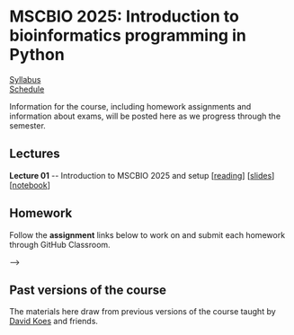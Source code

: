 # MSCBIO 2025: Introduction to bioinformatics programming in Python

[Syllabus](./syllabus.html)  
[Schedule](./schedule.html)  

<!--
[Project](./project.html)  
-->

Information for the course, including homework assignments and information about exams, will be posted here as we progress through the semester.


## Lectures

<!-- 08/26 -->
**Lecture 01** -- Introduction to MSCBIO 2025 and setup [[reading](https://kirenz.github.io/codelabs/codelabs/miniforge-setup/#0)] [[slides](https://mscbio2025-2025.github.io/lectures/lecture-01-introduction.slides.html)] [[notebook](https://mscbio2025-2025.github.io/lectures/lecture-01-introduction.ipynb)] 

<!-- 08/28 --> 
<!-- **Lecture 02** -- File systems and bash [[reading](https://swcarpentry.github.io/shell-novice/)] [[slides](https://mscbio2025-2025.github.io/lectures/lecture-02-files.slides.html)] [[notebook](https://mscbio2025-2025.github.io/lectures/lecture-02-files.ipynb)]  -->

<!-- 09/02 -->
<!-- **Lecture 03** -- More on the command line [[reading](https://www.freecodecamp.org/news/linux-command-line-tutorial/)] [[slides](https://mscbio2025-2025.github.io/lectures/lecture-03-bash.slides.html)] [[notebook](https://mscbio2025-2025.github.io/lectures/lecture-03-bash.ipynb)] -->

<!-- 09/04 -->
<!-- **Lecture 04** -- Introduction to Python [[reading](https://wiki.python.org/moin/BeginnersGuide/NonProgrammers)] [[slides](https://mscbio2025-2025.github.io/lectures/lecture-04-python.slides.html)] [[notebook](https://mscbio2025-2025.github.io/lectures/lecture-04-python.ipynb)] -->

<!-- 09/09 -->
<!-- **Lecture 05** -- Data visualization [[reading](https://thepythoncodingbook.com/basics-of-data-visualisation-in-python-using-matplotlib/)] [[slides](https://mscbio2025-2025.github.io/lectures/lecture-05-plot.slides.html)] [[notebook](https://mscbio2025-2025.github.io/lectures/lecture-05-plot.ipynb)] -->

<!-- 09/11 -->
<!-- **Lecture 06** -- Vectors with numpy [[reading](https://numpy.org/doc/stable/user/absolute_beginners.html)] [[slides](https://mscbio2025-2025.github.io/lectures/lecture-06-numpy.slides.html)] [[notebook](https://mscbio2025-2025.github.io/lectures/lecture-06-numpy.ipynb)] -->

<!-- 09/16 -->
<!-- **Lecture 07** -- Differential equation modeling [[reading]()] [[slides](https://mscbio2025-2025.github.io/lectures/lecture-07-diffeq.slides.html)] [[notebook](https://mscbio2025-2025.github.io/lectures/lecture-07-diffeq.ipynb)] -->

<!-- 09/18 -->
<!-- **Lecture 08** -- Principles of code design and functions [[reading]()] [[slides](https://mscbio2025-2025.github.io/lectures/lecture-08-code.slides.html)] [[notebook](https://mscbio2025-2025.github.io/lectures/lecture-08-code.ipynb)] -->

<!-- 09/23 -->
<!-- **Lecture 09** -- Function fitting [[reading](https://www.askpython.com/python/examples/curve-fitting-in-python)]  [[slides](https://mscbio2025-2025.github.io/lectures/lecture-09-fitting.slides.html)] [[notebook](https://mscbio2025-2025.github.io/lectures/lecture-09-fitting.ipynb)]  -->

<!--  09/25 -->
<!-- **Lecture 10** -- Systems biology modeling [[reading](http://bionetgen.org/)] [[materials](https://github.com/jrfaeder/RBM_Intro_BioNetGen)]  -->

<!-- 09/30 -->
<!-- **Lecture 11** -- Principles of data analysis and pandas [[reading](https://github.com/swcarpentry/good-enough-practices-in-scientific-computing)]  [[slides](https://mscbio2025-2025.github.io/lectures/lecture-11-pandas.slides.html)] [[notebook](https://mscbio2025-2025.github.io/lectures/lecture-11-pandas.ipynb)]  -->

<!-- 10/02 -->
<!-- **Lecture 12** -- Tabular data with Pandas [[reading](https://aeturrell.github.io/python4DS/data-tidy.html)] [[slides](https://mscbio2025-2025.github.io/lectures/lecture-12-pandas2.slides.html)] [[notebook](https://mscbio2025-2025.github.io/lectures/lecture-12-pandas2.ipynb)]  -->

<!-- 10/07 -->
<!-- **Lecture 13** -- Sequence analysis I [[reading](https://biopython-tutorial.readthedocs.io/en/latest/notebooks/02%20-%20Quick%20Start.html)] [[slides](https://mscbio2025-2025.github.io/lectures/lecture-13-sequence.slides.html)] [[notebook](https://mscbio2025-2025.github.io/lectures/lecture-13-sequence.ipynb)]  -->

<!-- 10/09 -->
<!-- **Lecture 14** -- Sequence analysis II [[reading]()] [[slides](https://mscbio2025-2025.github.io/lectures/lecture-14-sequence2.slides.html)] [[notebook](https://mscbio2025-2025.github.io/lectures/lecture-14-sequence2.ipynb)]  -->




<!-- **Lecture 12** -- Protein dynamics with ProDy [[slides](https://mscbio2025-2025.github.io/lectures/lecture-12-prody.slides.html)] [[notebook](https://mscbio2025-2025.github.io/lectures/lecture-12-prody.ipynb)] 

**Lecture 13** -- More protein dynamics [[slides](https://mscbio2025-2025.github.io/lectures/lecture-13-prody2.slides.html)] [[notebook](https://mscbio2025-2025.github.io/lectures/lecture-13-prody2.ipynb)] 

**Lecture 14** -- Molecular dynamics analysis I [[slides](https://mscbio2025-2025.github.io/lectures/lecture-14-md.slides.html)] [[notebook](https://mscbio2025-2025.github.io/lectures/lecture-14-md.ipynb)] 

**Lecture 15** -- Molecular dynamics analysis II [[slides](https://mscbio2025-2025.github.io/lectures/lecture-15-md2.slides.html)] [[notebook](https://mscbio2025-2025.github.io/lectures/lecture-15-md2.ipynb)]

**Lecture 16** -- Clustering [[slides](https://mscbio2025-2025.github.io/lectures/lecture-16-clustering.slides.html)] [[notebook](https://mscbio2025-2025.github.io/lectures/lecture-16-clustering.ipynb)]

**Lecture 17** -- Dimensionality Reduction - I [[slides](https://mscbio2025-2025.github.io/lectures/lecture17-dimred-1.slides.html)] [[notebook](https://mscbio2025-2025.github.io/lectures/lecture17-dimred-1.ipynb)]

**Lecture 18** -- Dimensionality Reduction - II [[slides](https://mscbio2025-2025.github.io/lectures/lecture18-dimred-2.slides.html)] [[notebook](https://mscbio2025-2025.github.io/lectures/lecture18-dimred-2.ipynb)]

**Lecture 19** -- Machine learning - I [[slides](https://mscbio2025-2025.github.io/lectures/Lecture-19-MachineLearning-I.slides.html)] [[notebook](https://mscbio2025-2025.github.io/lectures/Lecture-19-MachineLearning-I.ipynb)]

**Lecture 20** -- Machine learning - II [[slides](https://mscbio2025-2025.github.io/lectures/Lecture-20-MachineLearning-II.slides.html)] [[notebook](https://mscbio2025-2025.github.io/lectures/Lecture-20-MachineLearning-II.ipynb)]

**Lecture 21** -- Deep learning - I [[slides](https://mscbio2025-2025.github.io/lectures/Lecture-21-DeepLearning-I-v2.slides.html)] [[notebook](https://mscbio2025-2025.github.io/lectures/Lecture-21-DeepLearning-I-v2.ipynb)]

**Lecture 22** -- Deep learning - II [[slides](https://mscbio2025-2025.github.io/lectures/Lecture-22-DeepLearning-II-v2.slides.html)] [[notebook](https://mscbio2025-2025.github.io/lectures/Lecture-22-DeepLearning-II-v2.ipynb)]

**Lecture 23** -- Deep learning - III [[slides](https://mscbio2025-2025.github.io/lectures/Lecture-23-DeepLearning-III.slides.html)] [[notebook](https://mscbio2025-2025.github.io/lectures/Lecture-23-DeepLearning-III.ipynb)] -->

## Homework

Follow the **assignment** links below to work on and submit each homework through GitHub Classroom.

<!-- 09/02 -- 09/09 -->
<!-- **Homework 01** -- Bash introduction [[assignment](https://classroom.github.com/a/pwpKzaBv)]  

<!-- 09/09 -- 09/16 -->
<!-- **Homework 02** -- Plots in Python [[assignment]()]   -->

<!-- **Homework 03** -- Function fitting [[assignment]()]   -->

<!-- **Homework 04** -- Systems biology modeling [[assignment]()]   -->

<!-- **Homework 05** -- Sequence processing [[assignment]()]   -->

<!-- **Homework 06** -- Data analysis with pandas [[assignment]()]   -->

<!-- **Homework 07** -- Protein dynamics [[assignment]()]   -->

<!-- **Homework 08** -- Molecular dynamics [[assignment]()]   -->

<!-- **Homework 09** -- Dimensionality reduction [[assignment]()]  [[Single-cell datafile](https://mscbio2025-2025.github.io/files/assignment9/5k_pbmc_protein_v3_nextgem_filtered_feature_bc_matrix.h5)][[Answer template](https://mscbio2025-2025.github.io/files/assignment9/assignment9_template.txt)][[Figure to analyze](https://mscbio2025-2025.github.io/files/assignment9/dimensionality_reduction_comparison.png)] -->

<!-- **Homework 10** -- Machine Learning [[assignment]()][[Answer template](https://mscbio2025-2025.github.io/files/assignment10/assignment10_template.txt)] -->

<!-- **Homework 11** -- Deep Learning [[assignment]()] --> -->

## Past versions of the course

The materials here draw from previous versions of the course taught by [David Koes](https://bits.csb.pitt.edu/) and friends. 
